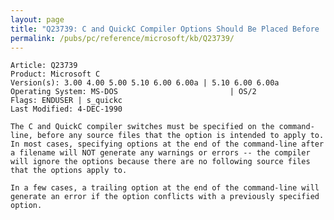 ```yaml
---
layout: page
title: "Q23739: C and QuickC Compiler Options Should Be Placed Before .C File"
permalink: /pubs/pc/reference/microsoft/kb/Q23739/
---
```


	Article: Q23739
	Product: Microsoft C
	Version(s): 3.00 4.00 5.00 5.10 6.00 6.00a | 5.10 6.00 6.00a
	Operating System: MS-DOS                         | OS/2
	Flags: ENDUSER | s_quickc
	Last Modified: 4-DEC-1990
	
	The C and QuickC compiler switches must be specified on the command-
	line, before any source files that the option is intended to apply to.
	In most cases, specifying options at the end of the command-line after
	a filename will NOT generate any warnings or errors -- the compiler
	will ignore the options because there are no following source files
	that the options apply to.
	
	In a few cases, a trailing option at the end of the command-line will
	generate an error if the option conflicts with a previously specified
	option.

